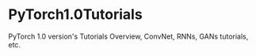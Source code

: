 # PyTorch1.0Tutorials
PyTorch 1.0 version's Tutorials Overview, ConvNet, RNNs, GANs tutorials, etc.
